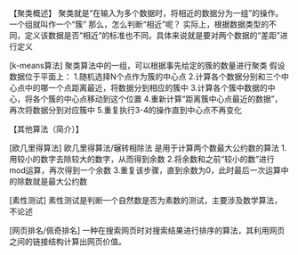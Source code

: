 【聚类概述】
聚类就是“在输入为多个数据时，将相近的数据分为一组”的操作。一个组就叫作一个“簇”
那么，怎么判断“相近”呢？
实际上，根据数据类型的不同，定义该数据是否“相近”的标准也不同。具体来说就是要对两个数据的“差距”进行定义

[k-means算法]
聚类算法中的一组，可以根据事先给定的簇的数量进行聚类
假设数据位于平面上：
1.随机选择N个点作为簇的中心点
2.计算各个数据分别和三个中心点中的哪一个点距离最近，将数据分到相应的簇中
3.计算各个簇中数据的中心，将各个簇的中心点移动到这个位置
4.重新计算“距离簇中心点最近的数据”，再次将数据分到对应簇中
5.重复执行3-4的操作直到中心点不再变化

【其他算法（简介）】

[欧几里得算法]
欧几里得算法/辗转相除法 是用于计算两个数最大公约数的算法
1.用较小的数字去除较大的数字，从而得到余数
2.将余数和之前“较小的数”进行mod运算，再次得到一个余数
3.重复该步骤，直到余数为0，此时最后一次运算中的除数就是最大公约数

[素性测试]
素性测试是判断一个自然数是否为素数的测试，主要涉及数学算法，不论述

[网页排名/佩奇排名]
一种在搜索网页时对搜索结果进行排序的算法，其利用网页之间的链接结构计算出网页价值。
